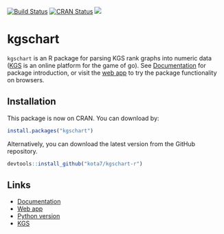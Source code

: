 
<!-- README.md is generated from README.Rmd. Please edit that file -->
[![Build Status](https://travis-ci.org/kota7/kgschart-r.svg?branch=master)](https://travis-ci.org/kota7/kgschart-r) [![CRAN Status](https://www.r-pkg.org/badges/version/kgschart)](https://www.r-pkg.org/badges/version/kgschart) [![](http://cranlogs.r-pkg.org/badges/kgschart)](https://cran.r-project.org/package=kgschart)

kgschart
========

`kgschart` is an R package for parsing KGS rank graphs into numeric data ([KGS](http://gokgs.com/) is an online platform for the game of go). See [Documentation](https://kota7.github.io/kgschart-r/) for package introduction, or visit the [web app](https://kota.shinyapps.io/kgschart-app/) to try the package functionality on browsers.

Installation
------------

This package is now on CRAN. You can download by:

``` r
install.packages("kgschart")
```

Alternatively, you can download the latest version from the GitHub repository.

``` r
devtools::install_github("kota7/kgschart-r")
```

Links
-----

-   [Documentation](https://kota7.github.io/kgschart-r/)
-   [Web app](https://kota.shinyapps.io/kgschart-app/)
-   [Python version](https://github.com/kota7/kgschart)
-   [KGS](http://www.gokgs.com/)
